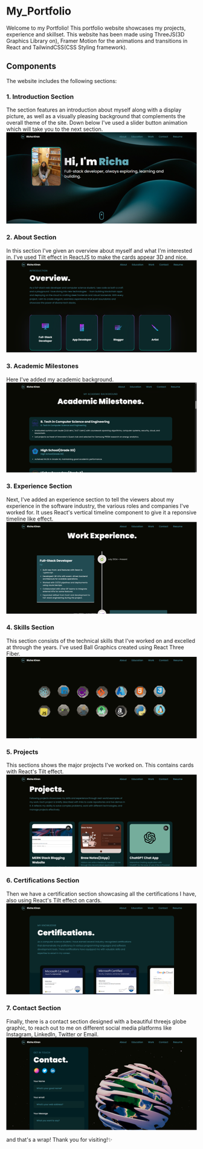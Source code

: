 # My_Portfolio

Welcome to my Portfolio!
This portfolio website showcases my projects, experience and skillset. This website has been made using ThreeJS(3D Graphics Library on), Framer Motion for the animations and transitions in React and TailwindCSS(CSS Styling framework).

## Components

The website includes the following sections:

### 1. Introduction Section

The section features an introduction about myself along with a display picture, as well as a visually pleasing background that complements the overall theme of the site. Down below I've used a slider button animation which will take you to the next section.
![alt text](image.png)

### 2. About Section

In this section I've given an overview about myself and what I'm interested in. I've used Tilt effect in ReactJS to make the cards appear 3D and nice.
![alt text](image-1.png)

### 3. Academic Milestones

Here I've added my academic background.
![alt text](image-2.png)

### 3. Experience Section

Next, I've added an experience section to tell the viewers about my experience in the software industry, the various roles and companies I've worked for. It uses React's vertical timeline component to give it a reponsive timeline like effect.
![alt text](image-3.png)

### 4. Skills Section

This section consists of the technical skills that I've worked on and excelled at through the years. I've used Ball Graphics created using React Three Fiber.
![alt text](image-4.png)

### 5. Projects

This sections shows the major projects I've worked on. This contains cards with React's Tilt effect.
![alt text](image-5.png)

### 6. Certifications Section

Then we have a certification section showcasing all the certifications I have, also using React's Tilt effect on cards.
![alt text](image-6.png)

### 7. Contact Section

Finally, there is a contact section designed with a beautiful threejs globe graphic, to reach out to me on different social media platforms like Instagram, LinkedIn, Twitter or Email.
![alt text](image-7.png)

and that's a wrap! Thank you for visiting!✨
